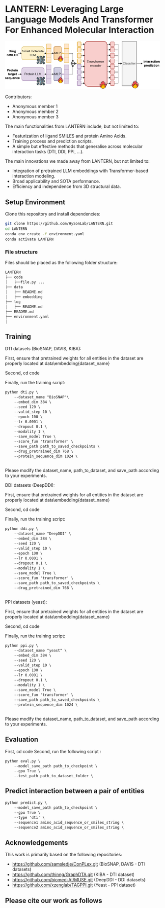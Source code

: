 # LANTERN: Leveraging Large Language Models And Transformer For Enhanced Molecular Interaction

![LANTERN](assets/lantern.png)

Contributors:
* Anonymous member 1
* Anonymous member 2
* Anonymous member 3

The main functionalities from LANTERN include, but not limited to:
- Featurization of ligand SMILES and protein Amino Acids.
- Training process and prediction scripts.
- A simple but effective methods that generalise across molecular interaction tasks (DTI, DDI, PPI, ...).

The main innovations we made away from LANTERN, but not limited to:
- Integration of pretrained LLM embeddings with Transformer-based interaction modeling.
- Broad applicability and SOTA performance.
- Efficiency and independence from 3D structural data.

## Setup Environment
Clone this repository and install dependencies:
```bash
git clone https://github.com/HySonLab/LANTERN.git
cd LANTERN
conda env create -f environment.yaml
conda activate LANTERN
```

### File structure 
Files should be placed as the following folder structure:
```
LANTERN
├── code
│   ├──file.py ...
├── data
│   ├── README.md
│   ├── embedding
├── log
│   ├── README.md
├── README.md
├── environment.yaml
│ 
```

## Training
DTI datasets (BioSNAP, DAVIS, KIBA):

First, ensure that pretrained weights for all entities in the dataset are properly located at data\embedding\{dataset_name}

Second, cd code

Finally, run the training script:
```
python dti.py \
    --dataset_name "BioSNAP"\
    --embed_dim 384 \
    --seed 120 \
    --valid_step 10 \
    --epoch 100 \
    --lr 0.0001 \
    --dropout 0.1 \
    --modality 1 \
    --save_model True \
    --score_fun 'transformer' \
    --save_path path_to_saved_checkpoints \
    --drug_pretrained_dim 768 \
    --protein_sequence_dim 1024 \
   
```

Please modify the dataset_name, path_to_dataset, and save_path according to your experiments.

DDI datasets (DeepDDI):

First, ensure that pretrained weights for all entities in the dataset are properly located at data\embedding\{dataset_name}

Second, cd code

Finally, run the training script:
```
python ddi.py \
    --dataset_name "DeepDDI" \
    --embed_dim 384 \
    --seed 120 \
    --valid_step 10 \
    --epoch 100 \
    --lr 0.0001 \
    --dropout 0.1 \
    --modality 1 \
    --save_model True \
    --score_fun 'transformer' \
    --save_path path_to_saved_checkpoints \
    --drug_pretrained_dim 768 \
   
```

PPI datasets (yeast):

First, ensure that pretrained weights for all entities in the dataset are properly located at data\embedding\{dataset_name}

Second, cd code

Finally, run the training script:
```
python ppi.py \
    --dataset_name "yeast" \
    --embed_dim 384 \
    --seed 120 \
    --valid_step 10 \
    --epoch 100 \
    --lr 0.0001 \
    --dropout 0.1 \
    --modality 1 \
    --save_model True \
    --score_fun 'transformer' \
    --save_path path_to_saved_checkpoints \
    --protein_sequence_dim 1024 \
   
```

Please modify the dataset_name, path_to_dataset, and save_path according to your experiments.

## Evaluation 
First, cd code
Second, run the following script :
```
python eval.py \
    --model_save_path path_to_checkpoint \
    --gpu True \
    --test_path path_to_dataset_folder \
```

## Predict interaction between a pair of entities
```
python predict.py \
    --model_save_path path_to_checkpoint \
    --gpu True \
    --type 'dti' \
    --sequence1 amino_acid_sequence_or_smiles_string \
    --sequence2 amino_acid_sequence_or_smiles_string \
```
## Acknowledgements

This work is primarily based on the following repositories:

- https://github.com/samsledje/ConPLex.git (BioSNAP, DAVIS - DTI datasets)
- https://github.com/thinng/GraphDTA.git (KIBA - DTI dataset)
- https://github.com/biomed-AI/MUSE.git (DeepDDI - DDI datasets)
- https://github.com/xzenglab/TAGPPI.git (Yeast - PPI dataset)


## Please cite our work as follows

```bibtex
```
